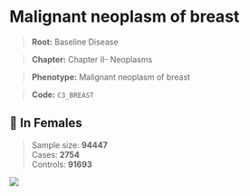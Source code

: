 # Malignant neoplasm of breast

> **Root:** Baseline Disease  

> **Chapter:** Chapter II- Neoplasms  

> **Phenotype:** Malignant neoplasm of breast  

> **Code:** `C3_BREAST`

## 👩 In Females  
> Sample size: **94447**  
> Cases: **2754**  
> Controls: **91693**
<img src="/Disease/Figures/ALL/Baseline/C3_BREAST.png"/>
<CsvTable src="/Disease_Data/ALL/Baseline/LG_C3_BREAST.csv" label="🔍 View full results" />
